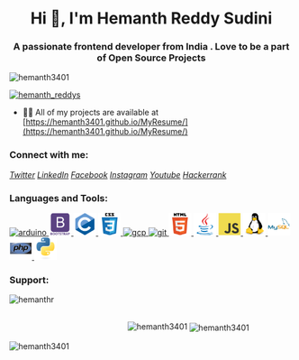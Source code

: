 <h1 align="center">Hi 👋, I'm Hemanth Reddy Sudini</h1>
<h3 align="center">A passionate frontend developer from India . Love to be a part of Open Source Projects</h3>

<p align="left"> <img src="https://komarev.com/ghpvc/?username=hemanth3401&label=Profile%20views&color=0e75b6&style=flat" alt="hemanth3401" /> </p>

<p align="left"> <a href="https://twitter.com/hemanth_reddys" target="blank"><img src="https://img.shields.io/twitter/follow/hemanth_reddys?logo=twitter&style=for-the-badge" alt="hemanth_reddys" /></a> </p>

- 👨‍💻 All of my projects are available at [https://hemanth3401.github.io/MyResume/](https://hemanth3401.github.io/MyResume/)

<h3 align="left">Connect with me:</h3>
<p align="left">
<a href="https://twitter.com/hemanth_reddys" target="blank"><i class="fa fa-twitter">Twitter</i></a>
<a href="https://linkedin.com/in/hemanth-reddy-sudini" target="blank"><i class="fa fa-linkedin">LinkedIn</i></a>
<a href="https://fb.com/hemanth.sudini.16" target="blank"><i class="fa fa-facebook">Facebook</i></a>
<a href="https://instagram.com/the_f_r_e_a_k" target="blank"><i class="fa fa-instagram">Instagram</i></a>
<a href="https://www.youtube.com/c/techno blog" target="blank"><i class="fa fa-youtube">Youtube</i></a>
<a href="https://www.hackerrank.com/hemanthreddy9941" target="blank"><i class="fa fa-hackerrank">Hackerrank</i></a>
</p>

<h3 align="left">Languages and Tools:</h3>
<p align="left"> <a href="https://www.arduino.cc/" target="_blank"> <img src="https://cdn.worldvectorlogo.com/logos/arduino-1.svg" alt="arduino" width="40" height="40"/> </a> <a href="https://getbootstrap.com" target="_blank"> <img src="https://raw.githubusercontent.com/devicons/devicon/master/icons/bootstrap/bootstrap-plain-wordmark.svg" alt="bootstrap" width="40" height="40"/> </a> <a href="https://www.cprogramming.com/" target="_blank"> <img src="https://raw.githubusercontent.com/devicons/devicon/master/icons/c/c-original.svg" alt="c" width="40" height="40"/> </a> <a href="https://www.w3schools.com/css/" target="_blank"> <img src="https://raw.githubusercontent.com/devicons/devicon/master/icons/css3/css3-original-wordmark.svg" alt="css3" width="40" height="40"/> </a> <a href="https://cloud.google.com" target="_blank"> <img src="https://www.vectorlogo.zone/logos/google_cloud/google_cloud-icon.svg" alt="gcp" width="40" height="40"/> </a> <a href="https://git-scm.com/" target="_blank"> <img src="https://www.vectorlogo.zone/logos/git-scm/git-scm-icon.svg" alt="git" width="40" height="40"/> </a> <a href="https://www.w3.org/html/" target="_blank"> <img src="https://raw.githubusercontent.com/devicons/devicon/master/icons/html5/html5-original-wordmark.svg" alt="html5" width="40" height="40"/> </a> <a href="https://www.java.com" target="_blank"> <img src="https://raw.githubusercontent.com/devicons/devicon/master/icons/java/java-original.svg" alt="java" width="40" height="40"/> </a> <a href="https://developer.mozilla.org/en-US/docs/Web/JavaScript" target="_blank"> <img src="https://raw.githubusercontent.com/devicons/devicon/master/icons/javascript/javascript-original.svg" alt="javascript" width="40" height="40"/> </a> <a href="https://www.linux.org/" target="_blank"> <img src="https://raw.githubusercontent.com/devicons/devicon/master/icons/linux/linux-original.svg" alt="linux" width="40" height="40"/> </a> <a href="https://www.mysql.com/" target="_blank"> <img src="https://raw.githubusercontent.com/devicons/devicon/master/icons/mysql/mysql-original-wordmark.svg" alt="mysql" width="40" height="40"/> </a> <a href="https://www.php.net" target="_blank"> <img src="https://raw.githubusercontent.com/devicons/devicon/master/icons/php/php-original.svg" alt="php" width="40" height="40"/> </a> <a href="https://www.python.org" target="_blank"> <img src="https://raw.githubusercontent.com/devicons/devicon/master/icons/python/python-original.svg" alt="python" width="40" height="40"/> </a> </p>

<h3 align="left">Support:</h3>
<p><a href="https://www.buymeacoffee.com/hemanthr"> <img align="left" src="https://cdn.buymeacoffee.com/buttons/v2/default-yellow.png" height="50" width="210" alt="hemanthr" /></a></p><br><br>

<p><img align="left" src="https://github-readme-stats.vercel.app/api/top-langs?username=hemanth3401&show_icons=true&locale=en&layout=compact" alt="hemanth3401" /></p>

<p>&nbsp;<img align="center" src="https://github-readme-stats.vercel.app/api?username=hemanth3401&show_icons=true&locale=en" alt="hemanth3401" /></p>

<p><img align="center" src="https://github-readme-streak-stats.herokuapp.com/?user=hemanth3401&" alt="hemanth3401" /></p>